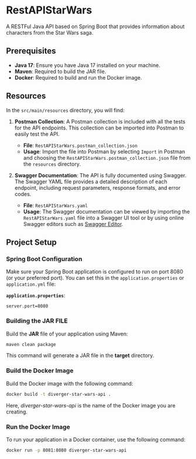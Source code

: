 # RestAPIStarWars
A RESTFul Java API based on Spring Boot that provides information about characters from the Star Wars saga.

## Prerequisites

- **Java 17**: Ensure you have Java 17 installed on your machine.
- **Maven**: Required to build the JAR file.
- **Docker**: Required to build and run the Docker image.

## Resources

In the `src/main/resources` directory, you will find:

1. **Postman Collection**: A Postman collection is included with all the tests for the API endpoints. This collection can be imported into Postman to easily test the API.

    - **File**: `RestAPIStarWars.postman_collection.json`
    - **Usage**: Import the file into Postman by selecting `Import` in Postman and choosing the `RestAPIStarWars.postman_collection.json` file from the `resources` directory.

2. **Swagger Documentation**: The API is fully documented using Swagger. The Swagger YAML file provides a detailed description of each endpoint, including request parameters, response formats, and error codes.

    - **File**: `RestAPIStarWars.yaml`
    - **Usage**: The Swagger documentation can be viewed by importing the `RestAPIStarWars.yaml` file into a Swagger UI tool or by using online Swagger editors such as [Swagger Editor](https://editor.swagger.io/).


## Project Setup

### Spring Boot Configuration

Make sure your Spring Boot application is configured to run on port 8080 (or your preferred port). You can set this in the `application.properties` or `application.yml` file:

**`application.properties`**:
```properties
server.port=8080
```

### Building the JAR FILE
Build the **JAR** file of your application using Maven:
```bash
maven clean package
```
This command will generate a JAR file in the **target** directory.

### Build the Docker Image
Build the Docker image with the following command:
```bash
docker build -t diverger-star-wars-api .
```
Here, *diverger-star-wars-api* is the name of the Docker image you are creating.

### Run the Docker Image
To run your application in a Docker container, use the following command:
```bash
docker run -p 8081:8080 diverger-star-wars-api
```